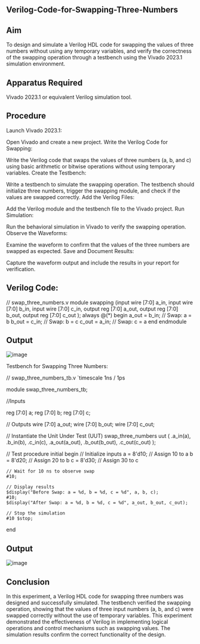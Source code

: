 ## Verilog-Code-for-Swapping-Three-Numbers
## Aim
To design and simulate a Verilog HDL code for swapping the values of three numbers without using any temporary variables, and verify the correctness of the swapping operation through a testbench using the Vivado 2023.1 simulation environment.

## Apparatus Required
Vivado 2023.1 or equivalent Verilog simulation tool.

## Procedure
Launch Vivado 2023.1:

Open Vivado and create a new project.
Write the Verilog Code for Swapping:

Write the Verilog code that swaps the values of three numbers (a, b, and c) using basic arithmetic or bitwise operations without using temporary variables.
Create the Testbench:

Write a testbench to simulate the swapping operation. The testbench should initialize three numbers, trigger the swapping module, and check if the values are swapped correctly.
Add the Verilog Files:

Add the Verilog module and the testbench file to the Vivado project.
Run Simulation:

Run the behavioral simulation in Vivado to verify the swapping operation.
Observe the Waveforms:

Examine the waveform to confirm that the values of the three numbers are swapped as expected.
Save and Document Results:

Capture the waveform output and include the results in your report for verification.

## Verilog Code:

// swap_three_numbers.v module swapping (input wire [7:0] a_in, input wire [7:0] b_in, input wire [7:0] c_in, output reg [7:0] a_out, output reg [7:0] b_out, output reg [7:0] c_out ); always @(*) begin a_out = b_in; // Swap: a = b b_out = c_in; // Swap: b = c c_out = a_in; // Swap: c = a end endmodule

## Output

![image](https://github.com/user-attachments/assets/6661287b-ab30-4545-88e8-c990acd430c8)



Testbench for Swapping Three Numbers:

// swap_three_numbers_tb.v
`timescale 1ns / 1ps

module swap_three_numbers_tb;

//Inputs

reg [7:0] a;
reg [7:0] b;
reg [7:0] c;

// Outputs
wire [7:0] a_out;
wire [7:0] b_out;
wire [7:0] c_out;

// Instantiate the Unit Under Test (UUT)
swap_three_numbers uut (
    .a_in(a),
    .b_in(b),
    .c_in(c),
    .a_out(a_out),
    .b_out(b_out),
    .c_out(c_out)
);

// Test procedure
initial begin
    // Initialize inputs
    a = 8'd10; // Assign 10 to a
    b = 8'd20; // Assign 20 to b
    c = 8'd30; // Assign 30 to c

    // Wait for 10 ns to observe swap
    #10;

    // Display results
    $display("Before Swap: a = %d, b = %d, c = %d", a, b, c);
    #10;
    $display("After Swap: a = %d, b = %d, c = %d", a_out, b_out, c_out);
    
    // Stop the simulation
    #10 $stop;
end
## Output

![image](https://github.com/user-attachments/assets/678ef92c-7f1d-4785-a6a4-12ce034d615c)



## Conclusion
In this experiment, a Verilog HDL code for swapping three numbers was designed and successfully simulated. The testbench verified the swapping operation, showing that the values of three input numbers (a, b, and c) were swapped correctly without the use of temporary variables. This experiment demonstrated the effectiveness of Verilog in implementing logical operations and control mechanisms such as swapping values. The simulation results confirm the correct functionality of the design.
